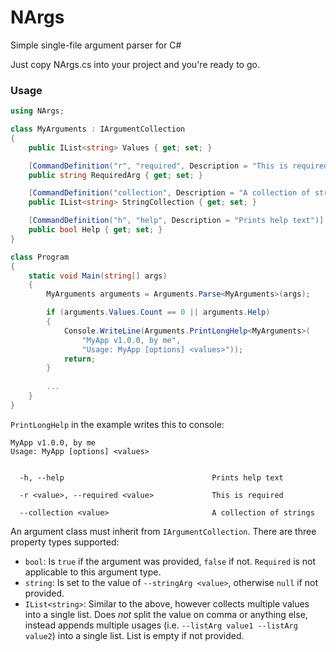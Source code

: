 # NArgs
Simple single-file argument parser for C#

Just copy NArgs.cs into your project and you're ready to go.

### Usage

```cs
using NArgs;

class MyArguments : IArgumentCollection
{
    public IList<string> Values { get; set; }

    [CommandDefinition("r", "required", Description = "This is required", Required = true)]
    public string RequiredArg { get; set; }

    [CommandDefinition("collection", Description = "A collection of strings", Required = true)]
    public IList<string> StringCollection { get; set; }

    [CommandDefinition("h", "help", Description = "Prints help text")]
    public bool Help { get; set; }
}

class Program
{
    static void Main(string[] args)
    {
        MyArguments arguments = Arguments.Parse<MyArguments>(args);

        if (arguments.Values.Count == 0 || arguments.Help)
        {
            Console.WriteLine(Arguments.PrintLongHelp<MyArguments>(
                "MyApp v1.0.0, by me",
                "Usage: MyApp [options] <values>"));
            return;
        }
        
        ...
    }
}
```

`PrintLongHelp` in the example writes this to console:

```
MyApp v1.0.0, by me
Usage: MyApp [options] <values>


  -h, --help                                 Prints help text

  -r <value>, --required <value>             This is required

  --collection <value>                       A collection of strings
```

An argument class must inherit from `IArgumentCollection`. There are three property types supported:

- `bool`: Is `true` if the argument was provided, `false` if not. `Required` is not applicable to this argument type.
- `string`: Is set to the value of `--stringArg <value>`, otherwise `null` if not provided.
- `IList<string>`: Similar to the above, however collects multiple values into a single list. Does *not* split the value on comma or anything else, instead appends multiple usages (i.e. `--listArg value1 --listArg value2`) into a single list. List is empty if not provided.
